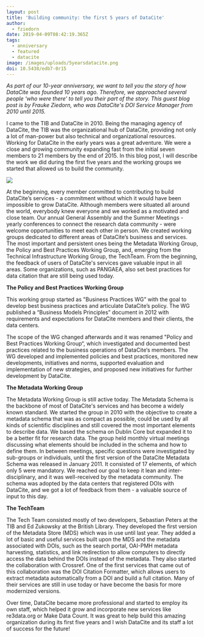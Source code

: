 ```yaml
---
layout: post
title: 'Building community: the first 5 years of DataCite'
author:
  - fziedorn
date: 2019-04-09T08:42:19.365Z
tags:
  - anniversary
  - featured
  - datacite
image: /images/uploads/5yearsdatacite.png
doi: 10.5438/edb7-0r15
---
```

_As part of our 10-year anniversary, we want to tell you the story of how DataCite was founded 10 years ago. Therefore, we approached several people ‘who were there’ to tell you their part of the story. This guest blog post is by Frauke Ziedorn, who was DataCite's DOI Service Manager from 2010 until 2015._

I came to the TIB and DataCite in 2010. Being the managing agency of DataCite, the TIB was the organizational hub of DataCite, providing not only a lot of man-power but also technical and organizational resources. Working for DataCite in the early years was a great adventure. We were a close and growing community expanding fast from the initial seven members to 21 members by the end of 2015. In this blog post, I will describe the work we did during the first five years and the working groups we started that allowed us to build the community.

![](/images/uploads/5yearsdatacite.png)

At the beginning, every member committed to contributing to build DataCite’s services - a commitment without which it would have been impossible to grow DataCite. Although members were situated all around the world, everybody knew everyone and we worked as a motivated and close team. Our annual General Assembly and the Summer Meetings - yearly conferences to connect the research data community - were welcome opportunities to meet each other in person. We created working groups dedicated to different areas of DataCite’s business and services. The most important and persistent ones being the Metadata Working Group, the Policy and Best Practices Working Group, and, emerging from the Technical Infrastructure Working Group, the TechTeam. From the beginning, the feedback of users of DataCite's services gave valuable input in all areas. Some organizations, such as PANGAEA, also set best practices for data citation that are still being used today.

**The Policy and Best Practices Working Group**

This working group started as "Business Practices WG” with the goal to develop best business practices and articulate DataCite’s policy. The WG published a “Business Models Principles” document in 2012 with requirements and expectations for DataCite members and their clients, the data centers.

The scope of the WG changed afterwards and it was renamed "Policy and Best Practices Working Group“, which investigated and documented best practices related to the business operations of DataCite‘s members. The WG developed and implemented policies and best practices, monitored new developments, initiatives and norms, supported evaluation and implementation of new strategies, and proposed new initiatives for further development by DataCite.

**The Metadata Working Group**

The Metadata Working Group is still active today. The Metadata Schema is the backbone of most of DataCite's services and has become a widely known standard. We started the group in 2010 with the objective to create a metadata schema that was as compact as possible, could be used by all kinds of scientific disciplines and still covered the most important elements to describe data. We based the schema on Dublin Core but expanded it to be a better fit for research data. The group held monthly virtual meetings discussing what elements should be included in the schema and how to define them. In between meetings, specific questions were investigated by sub-groups or individuals, until the first version of the DataCite Metadata Schema was released in January 2011. It consisted of 17 elements, of which only 5 were mandatory. We reached our goal to keep it lean and inter-disciplinary, and it was well-received by the metadata community. The schema was adopted by the data centers that registered DOIs with DataCite, and we got a lot of feedback from them - a valuable source of input to this day. 

**The TechTeam**

The Tech Team consisted mostly of two developers, Sebastian Peters at the TIB and Ed Zukowsky at the British Library. They developed the first version of the Metadata Store (MDS) which was in use until last year. They added a lot of basic and useful services built upon the MDS and the metadata associated with DOIs, such as the search portal, OAI-PMH metadata harvesting, statistics, and link redirection to allow computers to directly access the data behind the DOIs instead of the metadata. They also started the collaboration with Crossref. One of the first services that came out of this collaboration was the DOI Citation Formatter, which allows users to extract metadata automatically from a DOI and build a full citation. Many of their services are still in use today or have become the basis for more modernized versions.



Over time, DataCite became more professional and started to employ its own staff, which helped it grow and incorporate new services like re3data.org or Make Data Count. It was great to help build this amazing organization during its first five years and I wish DataCite and its staff a lot of success for the future!
